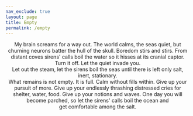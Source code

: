 ```yaml
---
nav_exclude: true
layout: page
title: Empty
permalink: /empty
---
```



<p align="center">
My brain screams for a way out. The world calms, the seas quiet, but churning neurons batter
the hull of the skull. Boredom stirs and stirs. From distant coves sirens' 
calls boil the water so it hisses at its cranial captor.  <br>
Turn it off. Let the quiet invade you.  <br>
Let out the steam, let the sirens boil the seas until there is left only salt,  <br>
inert, stationary.  <br>
What remains is not empty. It is full. Calm without fills within. Give up
your pursuit of more. Give up your endlessly thrashing distressed cries for shelter, 
water, food. Give up your notions and waves. One day you will become parched, 
so let the sirens' calls boil the ocean and  <br>
get comfortable among the salt.<br>
</p>
